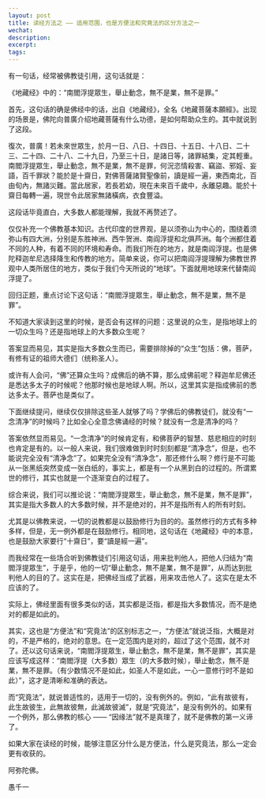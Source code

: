 ```yaml
---
layout: post
title: 读经方法之 —— 适用范围，也是方便法和究竟法的区分方法之一
wechat: 
description: 
excerpt: 
tags:
---
```


有一句话，经常被佛教徒引用，这句话就是：

《地藏经》中的：“南閻浮提眾生，舉止動念，無不是業，無不是罪。”

首先，这句话的确是佛经中的话，出自《地藏经》，全名《地藏菩薩本願經》。出现的场景是，佛陀向普廣介绍地藏菩薩有什么功德，是如何帮助众生的。其中就说到了这段。

復次，普廣！若未來世眾生，於月一日、八日、十四日、十五日、十八日、二十三、二十四、二十八、二十九日，乃至三十日，是諸日等，諸罪結集，定其輕重。南閻浮提眾生，舉止動念，無不是業，無不是罪，何況恣情殺害、竊盜、邪婬、妄語，百千罪狀？能於是十齋日，對佛菩薩諸賢聖像前，讀是經一遍，東西南北，百由旬內，無諸災難。當此居家，若長若幼，現在未來百千歲中，永離惡趣。能於十齋日每轉一遍，現世令此居家無諸橫病，衣食豐溢。

这段话毕竟直白，大多数人都能理解，我就不再赘述了。

仅仅补充一个佛教基本知识。古代印度的世界观，是以须弥山为中心的，围绕着须弥山有四大洲，分别是东胜神洲、西牛贺洲、南阎浮提和北俱芦洲。每个洲都住着不同的人种，有着不同的环境和寿命。而我们所在的地方，就是南阎浮提。也是佛陀释迦牟尼选择降生和传教的地方。简单来说，你可以把南阎浮提理解为佛教世界观中人类所居住的地方，类似于我们今天所说的“地球”。下面就用地球来代替南阎浮提了。

回归正题，重点讨论下这句话：“南閻浮提眾生，舉止動念，無不是業，無不是罪”。

不知道大家读到这里的时候，是否会有这样的问题：这里说的众生，是指地球上的一切众生吗？还是指地球上的大多数众生呢？

答案显而易见，其实是指大多数众生而已，需要排除掉的“众生”包括：佛，菩萨，有修有证的祖师大德们（统称圣人）。

或许有人会问，“佛”还算众生吗？成佛后的确不算，那么成佛前呢？释迦牟尼佛还是悉达多太子的时候呢？他那时候也是地球人啊。所以，这里其实是指成佛前的悉达多太子。菩萨也是类似了。

下面继续提问，继续仅仅排除这些圣人就够了吗？学佛后的佛教徒们，就没有“一念清净”的时候吗？比如全心全意念佛诵经的时候？就没有一念是清净的吗？

答案依然显而易见。“一念清净”的时候肯定有，和佛菩萨的智慧、慈悲相应的时刻也肯定是有的。以一般人来说，我们很难做到时时刻刻都是“清净念”，但是，也不能说完全没有“清净念”了。如果完全没有“清净念”，那还修什么啊？修行是不可能从一张黑纸突然变成一张白纸的，事实上，都是有一个从黑到白的过程的。所谓累世的修行，其实也就是一个逐渐变白的过程了。

综合来说，我们可以推论说：“南閻浮提眾生，舉止動念，無不是業，無不是罪”，其实是指大多数人的大多数时候，并不是绝对的，并不是指所有人的所有时刻。

尤其是以佛教来说，一切的说教都是以鼓励修行为目的的。虽然修行的方式有多种多样，但是，无一例外都是在鼓励修行。相同地，这句话在《地藏经》中的本意，也是鼓励大家要行“十齋日”，要“讀是經一遍”。

而我经常在一些场合听到佛教徒们引用这句话，用来批判他人，把他人归结为“南閻浮提眾生”，于是乎，他的一切“舉止動念，無不是業，無不是罪”，从而达到批判他人的目的了。这实在是，把佛经当成了武器，用来攻击他人了。这实在是太不应该的了。

实际上，佛经里面有很多类似的话，其实都是泛指，都是指大多数情况，而不是绝对的都是如此的。

其实，这也是“方便法”和“究竟法”的区别标志之一，“方便法”就说泛指，大概是对的，不是严格的，绝对的意思。在一定范围内是对的，超过了这个范围，就不对了。还以这句话来说，“南閻浮提眾生，舉止動念，無不是業，無不是罪”，其实是应该写成这样：“南閻浮提（大多数）眾生（的大多数时候），舉止動念，無不是業，無不是罪。（有少数情况不是如此，如圣人不是如此，一心一意修行时不是如此）”，这才是清晰和准确的表达。

而“究竟法”，就说普适性的，适用于一切的，没有例外的。例如，“此有故彼有，此生故彼生，此無故彼無，此滅故彼滅”，就是“究竟法”，是没有例外的。如果有一个例外，那么佛教的核心 —— “因缘法”就不是真理了，就不是佛教的第一义谛了。

如果大家在读经的时候，能够注意区分什么是方便法，什么是究竟法，那么一定会更有收获的。


阿弥陀佛。

愚千一

